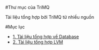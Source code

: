 #Thư mục của TriMQ

Tài liệu tổng hợp bởi TriMQ từ nhiều nguồn

#Mục lục
- [1. Tài liệu tổng hợp về Database](https://github.com/meditechopen/mdt-technical/tree/master/TRIMQ/Database)
- [2. Tài liệu tổng hợp LVM](https://github.com/meditechopen/mdt-technical/tree/master/TRIMQ/LVM)
